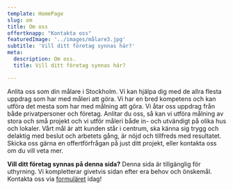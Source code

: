 ```yaml
---
template: HomePage
slug: om
title: Om oss
offertknapp: "Kontakta oss"
featuredImage: '../images/målare3.jpg'
subtitle: 'Vill ditt företag synnas här?'
meta:
  description: Om oss.
  title: Vill ditt företag synnas här?

---
```


Anlita oss som din målare i Stockholm. Vi kan hjälpa dig med de allra flesta uppdrag som har med måleri att göra. Vi har en bred kompetens och kan utföra det mesta som har med målning att göra. Vi åtar oss uppdrag från både privatpersoner och företag. Anlitar du oss, så kan vi utföra målning av stora och små projekt och vi utför måleri både in- och utvändigt på olika hus och lokaler. Vårt mål är att kunden står i centrum, ska känna sig trygg och delaktig med beslut och arbetets gång, är nöjd och tillfreds med resultatet. Skicka oss gärna en offertförfrågan på just ditt projekt, eller kontakta oss om du vill veta mer.

**Vill ditt företag synnas på denna sida?** Denna sida är tillgänglig för uthyrning. Vi kompletterar givetvis sidan efter era behov och önskemål. Kontakta oss via [formuläret](/offert) idag!
